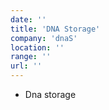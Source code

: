 ```yaml
---
date: ''
title: 'DNA Storage'
company: 'dnaS'
location: ''
range: ''
url: ''
---
```



- Dna storage

